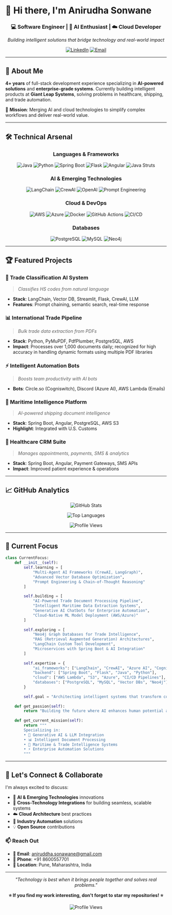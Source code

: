 # 👋 Hi there, I'm Anirudha Sonwane

<div align="center">

### 💻 Software Engineer | 🤖 AI Enthusiast | ☁️ Cloud Developer  
*Building intelligent solutions that bridge technology and real-world impact*

[![LinkedIn](https://img.shields.io/badge/LinkedIn-0077B5?style=for-the-badge&logo=linkedin&logoColor=white)](https://www.linkedin.com/in/anirudha-sonwane-17477086)
[![Email](https://img.shields.io/badge/Email-D14836?style=for-the-badge&logo=gmail&logoColor=white)](mailto:aniruddha.sonawane@gmail.com)

</div>

---

## 🚀 About Me

**4+ years** of full-stack development experience specializing in **AI-powered solutions** and **enterprise-grade systems**. Currently building intelligent products at **Giant Leap Systems**, solving problems in healthcare, shipping, and trade automation.

🎯 **Mission**: Merging AI and cloud technologies to simplify complex workflows and deliver real-world value.

---

## 🛠️ Technical Arsenal

<div align="center">

### Languages & Frameworks  
![Java](https://img.shields.io/badge/Java-ED8B00?style=for-the-badge&logo=java&logoColor=white)
![Python](https://img.shields.io/badge/Python-3776AB?style=for-the-badge&logo=python&logoColor=white)
![Spring Boot](https://img.shields.io/badge/Spring_Boot-6DB33F?style=for-the-badge&logo=spring-boot&logoColor=white)
![Flask](https://img.shields.io/badge/Flask-000000?style=for-the-badge&logo=flask&logoColor=white)
![Angular](https://img.shields.io/badge/Angular-DD0031?style=for-the-badge&logo=angular&logoColor=white)
![Java Struts](https://img.shields.io/badge/Struts-6DB33F?style=for-the-badge&logo=apache&logoColor=white)

### AI & Emerging Technologies  
![LangChain](https://img.shields.io/badge/LangChain-121212?style=for-the-badge&logo=chainlink&logoColor=white)
![CrewAI](https://img.shields.io/badge/CrewAI-000000?style=for-the-badge&logo=github&logoColor=white)
![OpenAI](https://img.shields.io/badge/OpenAI-412991?style=for-the-badge&logo=openai&logoColor=white)
![Prompt Engineering](https://img.shields.io/badge/Prompt_Engineering-FF5733?style=for-the-badge&logo=airbnb&logoColor=white)

### Cloud & DevOps  
![AWS](https://img.shields.io/badge/AWS-232F3E?style=for-the-badge&logo=amazon-aws&logoColor=white)
![Azure](https://img.shields.io/badge/Azure-0078D4?style=for-the-badge&logo=microsoft-azure&logoColor=white)
![Docker](https://img.shields.io/badge/Docker-2496ED?style=for-the-badge&logo=docker&logoColor=white)
![GitHub Actions](https://img.shields.io/badge/GitHub_Actions-2088FF?style=for-the-badge&logo=github-actions&logoColor=white)
![CI/CD](https://img.shields.io/badge/CI/CD-20c997?style=for-the-badge&logo=git&logoColor=white)

### Databases  
![PostgreSQL](https://img.shields.io/badge/PostgreSQL-316192?style=for-the-badge&logo=postgresql&logoColor=white)
![MySQL](https://img.shields.io/badge/MySQL-4479A1?style=for-the-badge&logo=mysql&logoColor=white)
![Neo4j](https://img.shields.io/badge/Neo4j-008CC1?style=for-the-badge&logo=neo4j&logoColor=white)

</div>

---

## 🏆 Featured Projects

### 🤖 Trade Classification AI System  
> *Classifies HS codes from natural language*  
- **Stack**: LangChain, Vector DB, Streamlit, Flask, CrewAI, LLM
- **Features**: Prompt chaining, semantic search, real-time response

### 📊 International Trade Pipeline  
> *Bulk trade data extraction from PDFs*  
- **Stack**: Python, PyMuPDF, PdfPlumber, PostgreSQL, AWS  
- **Impact**: Processes over 1,000 documents daily; recognized for high accuracy in handling dynamic formats using multiple PDF libraries

### ⚡ Intelligent Automation Bots  
> *Boosts team productivity with AI bots*  
- **Bots**: Circle.so (Cogniswitch), Discord (Azure AI), AWS Lambda (Emails)

### 🚢 Maritime Intelligence Platform  
> *AI-powered shipping document intelligence*  
- **Stack**: Spring Boot, Angular, PostgreSQL, AWS S3  
- **Highlight**: Integrated with U.S. Customs

### 🏥 Healthcare CRM Suite  
> *Manages appointments, payments, SMS & analytics*  
- **Stack**: Spring Boot, Angular, Payment Gateways, SMS APIs  
- **Impact**: Improved patient experience & operations

---

## 📈 GitHub Analytics

<div align="center">

![GitHub Stats](https://github-readme-stats.vercel.app/api?username=anirudha-sonwane&show_icons=true&theme=radical&hide_border=true)

![Top Languages](https://github-readme-stats.vercel.app/api/top-langs/?username=anirudha-sonwane&layout=compact&langs_count=8&hide_border=true&theme=radical)

![Profile Views](https://komarev.com/ghpvc/?username=anirudha-sonwane&color=brightgreen&style=flat-square)

</div>

---

## 🎯 Current Focus

```python
class CurrentFocus:
    def __init__(self):
        self.learning = [
            "Multi-Agent AI Frameworks (CrewAI, LangGraph)", 
            "Advanced Vector Database Optimization",
            "Prompt Engineering & Chain-of-Thought Reasoning"
        ]
        
        self.building = [
            "AI-Powered Trade Document Processing Pipeline",
            "Intelligent Maritime Data Extraction Systems", 
            "Generative AI Chatbots for Enterprise Automation",
            "Cloud-Native ML Model Deployment (AWS/Azure)"
        ]
        
        self.exploring = [
            "Neo4j Graph Databases for Trade Intelligence",
            "RAG (Retrieval Augmented Generation) Architectures",
            "LangChain Custom Tool Development",
            "Microservices with Spring Boot & AI Integration"
        ]
        
        self.expertise = {
            "ai_frameworks": ["LangChain", "CrewAI", "Azure AI", "Cogniswitch"],
            "backend": ["Spring Boot", "Flask", "Java", "Python"],
            "cloud": ["AWS Lambda", "S3", "Azure", "CI/CD Pipelines"],
            "databases": ["PostgreSQL", "MySQL", "Vector DBs", "Neo4j"]
        }
        
        self.goal = "Architecting intelligent systems that transform complex business processes into seamless, AI-driven workflows"
    
    def get_passion(self):
        return "Building the future where AI enhances human potential across industries 🚀🤖"
    
    def get_current_mission(self):
        return """
        Specializing in:
        • 🧠 Generative AI & LLM Integration
        • 📊 Intelligent Document Processing 
        • 🚢 Maritime & Trade Intelligence Systems
        • ⚡ Enterprise Automation Solutions
        """
```

---

## 🌟 Let's Connect & Collaborate

I'm always excited to discuss:
- 🤖 **AI & Emerging Technologies** innovations
- 🔌 **Cross-Technology Integrations** for building seamless, scalable systems
- ☁️ **Cloud Architecture** best practices  
- 🚢 **Industry Automation** solutions
- 💡 **Open Source** contributions

### 📫 Reach Out
- 📧 **Email**: aniruddha.sonawane@gmail.com
- 📱 **Phone**: +91 8600557701
- 📍 **Location**: Pune, Maharashtra, India

---

<div align="center">

*"Technology is best when it brings people together and solves real problems."*

**⭐ If you find my work interesting, don't forget to star my repositories! ⭐**

![Profile Views](https://komarev.com/ghpvc/?username=anirudha-sonwane&color=brightgreen&style=flat-square)

</div>
